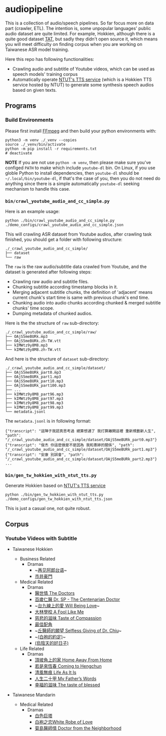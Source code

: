 # audiopipeline
This is a collection of audio/speech pipelines. So far focus more on data part 
(crawler, ETL). The intention is, some unpopular languages' public audio dataset 
are quite limited. For example, Hokkien, although there is a quite good dataset 
[TAT](https://sites.google.com/nycu.edu.tw/fsw/home/tat-phase-i?authuser=0), but 
sadly they didn't open source it, which means you will meet difficulty on finding 
corpus when you are working on Taiwanese ASR model training.
 
Here this repo has following functionalities:
* Crawling audio and subtitle of Youtube videos, which can be used as speech models' 
  training corpus
* Automatically operate [NTUT's TTS service](http://tts001.iptcloud.net:8804/) (which 
  is a Hokkien TTS service hosted by NTUT) to generate some synthesis speech audios 
  based on given texts.


## Programs
### Build Environments
Please first install [FFmpeg](https://ffmpeg.org/download.html) and then build your 
python environments with:
```shell
python3 -m venv ./_venv --copies
source ./_venv/bin/activate
python -m pip install -r requirements.txt
# deactivate
```

**NOTE**
If you are not use `python -m venv`, then please make sure you've configed `PATH` 
to make which include `youtube-dl` bin. On Linux, if you use globle Python to 
install dependencies, then `youtube-dl` should be `~/.local/bin/youtube-dl`, if 
that's the case of you, then you do not need do anything since there is a 
simple automatically `youtube-dl` seeking mechanism to handle this case.

### `bin/crawl_youtube_audio_and_cc_simple.py`
Here is an example usage:
```shell
python ./bin/crawl_youtube_audio_and_cc_simple.py ./demo_configs/crawl_youtube_audio_and_cc_simple.json
```

This will crawling ASR dataset from Youtube audios, after crawling 
task finished, you should get a folder with following structure:
```
./_crawl_youtube_audio_and_cc_simple/
├── dataset
└── raw
```
The `raw` is the raw audio/subtitle data crawled from Youtube, and the dataset 
is generated after following steps:
* Crawling raw audio and subtitle files.
* Chunking subtitle according timestamp blocks in it.
* Merging adjacent subtitle chunks, the definition of 'adjacent' means current 
  chunk's start time is same with previous chunk's end time.
* Chunking audio into audio chunks according chunked & merged subtitle chunks' time scope.
* Dumping metadata of chunked audios.

Here is the the structure of `raw` sub-directory:
```
./_crawl_youtube_audio_and_cc_simple/raw/
├── OAjS5meBURk.mp3
├── OAjS5meBURk.zh-TW.vtt
├── kIMWtz9y8M8.mp3
└── kIMWtz9y8M8.zh-TW.vtt
```
And here is the structure of `dataset` sub-directory:
```
./_crawl_youtube_audio_and_cc_simple/dataset/
├── OAjS5meBURk_part0.mp3
├── OAjS5meBURk_part1.mp3
├── OAjS5meBURk_part10.mp3
├── OAjS5meBURk_part100.mp3
├── ...
├── kIMWtz9y8M8_part96.mp3
├── kIMWtz9y8M8_part97.mp3
├── kIMWtz9y8M8_part98.mp3
├── kIMWtz9y8M8_part99.mp3
└── metadata.jsonl
```
The `metadata.jsonl` is in following format:
```
{"transcript": "這陣子我認真思考過 總算想通了 我打算離開這裡 重新規劃新人生", "path": "/_crawl_youtube_audio_and_cc_simple/dataset/OAjS5meBURk_part0.mp3"}
{"transcript": "俊杰 你這麼做是不是因為 我和惠婷的關係", "path": "/_crawl_youtube_audio_and_cc_simple/dataset/OAjS5meBURk_part1.mp3"}
{"transcript": "安康 別誤會", "path": "/_crawl_youtube_audio_and_cc_simple/dataset/OAjS5meBURk_part2.mp3"}
...
```

### `bin/gen_tw_hokkien_with_ntut_tts.py`
Generate Hokkien based on [NTUT's TTS service](http://tts001.iptcloud.net:8804/)
```shell
python ./bin/gen_tw_hokkien_with_ntut_tts.py ./demo_configs/gen_tw_hokkien_with_ntut_tts.json
```
This is just a casual one, not quite robust.

## Corpus
### Youtube Videos with Subtitle
* Taiwanese Hokkien
    * Business Related
        * Dramas
            * ~[再见阿郎台语](https://www.youtube.com/playlist?list=PLKDgOPgC7DbTEiYcr5HXmCBYj6CTDEpgr)~
            * [市井豪門](https://www.youtube.com/results?search_query=%E5%B8%82%E4%BA%95%E8%B1%AA%E9%96%80)
    * Medical Related
        * Dramas
            * [醫世情 The Doctors](https://www.youtube.com/playlist?list=PLc8M1wVJOpHxOh8W_CsE0QVj6bU13mJg5)
            * [百歲仁醫 Dr. SP - The Centenarian Doctor](https://www.youtube.com/playlist?list=PLc8M1wVJOpHwKDgSCcbUS8KFZWD48Wt-R)
            * ~[台九線上的愛 Will Being Love](https://www.youtube.com/playlist?list=PLc8M1wVJOpHz3I6BFxNCAQYXjQs3rYt90)~
            * [大林學校 A Fool Like Me](https://www.youtube.com/playlist?list=PLc8M1wVJOpHzcXp3D15E3v2SAOJO9uqgD)
            * [慈悲的滋味 Taste of Compassion](https://www.youtube.com/playlist?list=PLc8M1wVJOpHxAHhq9lPS0To2zNc_iwVaI)
            * [最佳配角](https://www.youtube.com/playlist?list=PLc8M1wVJOpHyIAViBj6Vf_LwvvOJY4rhK)
            * ~[丘醫師的願望 Selfless Giving of Dr. Chiu](https://www.youtube.com/playlist?list=PLc8M1wVJOpHzH8922CpOGsdVSSjxvukgi)~
            * ~[(白袍的約定)](https://www.youtube.com/playlist?list=PLc8M1wVJOpHzexPvfep4vqpdGFNpWGgjL)~
            * [(烏陰天的好日子)](https://www.youtube.com/playlist?list=PLzgAweye8Ud6ZWZ2ikBx1ee2uYszHa0cp)
    * Life Related
        * Dramas
            * [頂坡角上的家 Home Away From Home](https://www.youtube.com/playlist?list=PLc8M1wVJOpHwCUcO0OUF6tdw6Ythw6FVq)
            * [若是來恆春 Coming to Hengchun](https://www.youtube.com/playlist?list=PLc8M1wVJOpHyBYJUZYTC8Tyy_7z4k9A9-)
            * [清風無痕 Life As It Is](https://www.youtube.com/playlist?list=PLc8M1wVJOpHzSQHus3ZxkRfLPKrDHK-A6)
            * [人生二十甲 My Father’s Words](https://www.youtube.com/playlist?list=PLc8M1wVJOpHxvv-rEzb-LpEWht_3kBqj8)
            * [幸福的滋味 The taste of blessed](https://www.youtube.com/playlist?list=PLc8M1wVJOpHzIRHjvMO4TSlZZsw7wm4NH)

* Taiwanese Mandarin
    * Medical Related
        * Dramas
            * [白色巨塔](https://www.youtube.com/playlist?list=PLZB1HSq1adjj9Nd7G7R3ylRSt06XIkTT1)
            * [白袍之恋White Robe of Love](https://www.youtube.com/playlist?list=PLzt2yjwjKLWutCvoaH-5HgsTewH7ZJ7D6)
            * [菊島醫師情 Doctor from the Neighborhood](https://www.youtube.com/playlist?list=PLc8M1wVJOpHx_hZNDYc4L1TA6PXcHBnVG)
